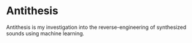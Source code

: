 # Antithesis
Antithesis is my investigation into the reverse-engineering of synthesized sounds using machine learning.
